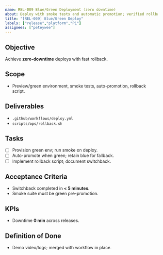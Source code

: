 ```yaml
---
name: REL-009 Blue/Green Deployment (zero downtime)
about: Deploy with smoke tests and automatic promotion; verified rollback
title: "[REL-009] Blue/Green Deploy"
labels: ["release","platform","P1"]
assignees: ["peteywee"]
---
```


## Objective

Achieve **zero-downtime** deploys with fast rollback.

## Scope

- Preview/green environment, smoke tests, auto-promotion, rollback script.

## Deliverables

- `.github/workflows/deploy.yml`
- `scripts/ops/rollback.sh`

## Tasks

- [ ] Provision green env; run smoke on deploy.
- [ ] Auto-promote when green; retain blue for fallback.
- [ ] Implement rollback script; document switchback.

## Acceptance Criteria

- Switchback completed in **< 5 minutes**.
- Smoke suite must be green pre-promotion.

## KPIs

- Downtime **0 min** across releases.

## Definition of Done

- Demo video/logs; merged with workflow in place.
